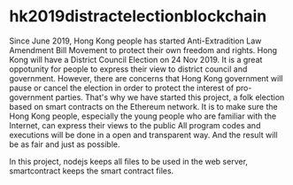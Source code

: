 # hk2019distractelectionblockchain
Since June 2019, Hong Kong people has started Anti-Extradition Law Amendment Bill Movement to protect their own freedom and rights. Hong Kong will have a District Council Election on 24 Nov 2019. It is a great oppotunity for people to express their view to district council and government. However, there are concerns that Hong Kong government will pause or cancel the election in order to protect the interest of pro-government parties. That's why we have started this project, a folk election based on smart contracts on the Ethereum network. It is to make sure the Hong Kong people, especially the young people who are familiar with the Internet, can express their views to the public All program codes and executions will be done in a open and transparent way. And the result will be as fair and just as possible.

In this project, nodejs keeps all files to be used in the web server, smartcontract keeps the smart contract files.
